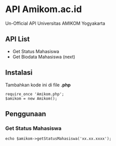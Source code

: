 # API Amikom.ac.id 
Un-Official API Universitas AMIKOM Yogyakarta

## API List
- Get Status Mahasiswa
- Get Biodata Mahasiswa (next)

## Instalasi
Tambahkan kode ini di file **.php**
```
require_once 'Amikom.php';
$amikom = new Amikom();
```

## Penggunaan
### Get Status Mahasiswa
```
echo $amikom->getStatusMahasiswa('xx.xx.xxxx');
```